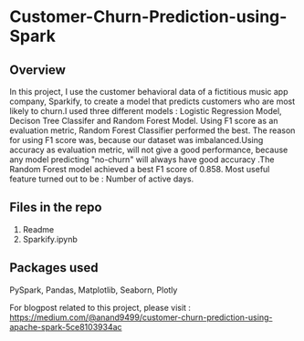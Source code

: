 # Customer-Churn-Prediction-using-Spark
## Overview
In this project, I use the customer behavioral data of a fictitious music app company, Sparkify, to create a model that predicts customers who are most likely to churn.I used three different models : Logistic Regression Model, Decison Tree Classifer and Random Forest Model. Using F1 score as an evaluation metric, Random Forest Classifier performed the best. The reason for using F1 score was, because our dataset was imbalanced.Using accuracy as evaluation metric, will not give a good performance, because any model predicting "no-churn" will always have good accuracy .The Random Forest model achieved a best F1 score of 0.858. Most useful feature turned out to be : Number of active days.

## Files in the repo
1. Readme
2. Sparkify.ipynb

## Packages used
PySpark, Pandas, Matplotlib, Seaborn, Plotly

For blogpost related to this project, please visit : https://medium.com/@anand9499/customer-churn-prediction-using-apache-spark-5ce8103934ac 
